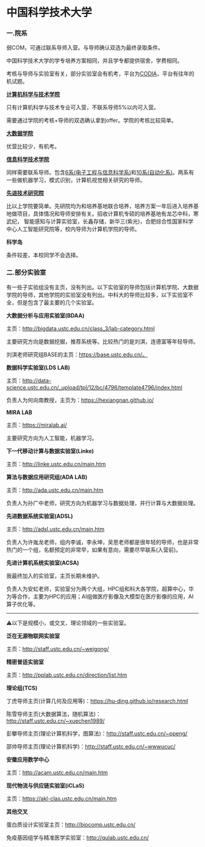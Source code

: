 # 中国科学技术大学

### 一.院系

弱COM，可通过联系导师入营。与导师确认双选为最终录取条件。

中国科学技术大学的学专培养方案相同，并且学专都提供宿舍，学费相同。

考核与导师与实验室有关，部分实验室会有机考，平台为[CODIA](https://code.bdaa.pro/dashboard/)，平台有往年的机试题。

[**计算机科学与技术学院**](https://cs.ustc.edu.cn/main.htm)

只有计算机科学与技术专业可入营，不联系导师5%以内可入营。

需要通过学院的考核+导师的双选确认拿到offer。学院的考核比较简单。

**[大数据学院](http://sds.ustc.edu.cn/main.htm)**

优营比较少，有机考。

[**信息科学技术学院**](https://sist.ustc.edu.cn/main.htm)

同样需要联系导师。包含[6系(电子工程与信息科学系)](https://eeis.ustc.edu.cn/main.htm)和[10系(自动化系)](https://auto.ustc.edu.cn/main.htm)。两系有一些做机器学习，模式识别，计算机视觉相关研究的导师。

[**先进技术研究院**](https://iat.ustc.edu.cn/iat/x228/)

比以上学院要简单。先研院均为和培养基地联合培养，培养方案一年后进入培养基地做项目，具体情况和导师安排有关。招收计算机专硕的培养基地有龙芯中科，寒武纪， 智能感知与计算实验室，长鑫存储，新华三(紫光)，合肥综合性国家科学中心人工智能研究院等，校内导师为计算机学院的导师。

**科学岛**

条件较差，本校同学不会选择。

### 二.部分实验室

有一些子实验组没有主页，没有列出。以下实验室的导师包括计算机学院、大数据学院的导师，其他学院的实验室没有列出。中科大的导师比较多，以下实验室不全，但是包含了最主要的几个实验室。

**大数据分析与应用实验室(BDAA)**

主页：http://bigdata.ustc.edu.cn/class_3/lab-category.html

主要研究方向是数据挖掘，推荐系统等。比较热门的是刘淇，连德富等年轻导师。

刘淇老师研究组BASE的主页：https://base.ustc.edu.cn/。

**数据科学实验室(LDS LAB)**

主页：http://data-science.ustc.edu.cn/_upload/tpl/12/bc/4796/template4796/index.html

负责人为何向南教授，主页为：https://hexiangnan.github.io/

**MIRA LAB**

主页：https://miralab.ai/

主要研究方向为人工智能，机器学习。

**下一代移动计算与数据实验室(Linke)**

主页：http://linke.ustc.edu.cn/main.htm

**算法与数据应用研究组(ADA LAB)**

主页：http://ada.ustc.edu.cn/main.htm

负责人为孙广中老师，研究方向为机器学习与数据处理，并行计算与大数据处理。

**先进数据系统实验室(ADSL)**

主页：http://adsl.ustc.edu.cn/main.htm

负责人为许胤龙老师，组内李诚，李永坤，吴思老师都是很年轻的导师，也是非常热门的一个组，名额预定的非常早，如果有意向，需要尽早联系(入营前)。

**先进计算机系统实验室(ACSA)**

我最终加入的实验室，主页长期未维护。

负责人为安虹老师，实验室分为两个大组，HPC组和科大各学院，超算中心，华为等合作，主要为HPC的应用；AI组做医疗影像及大模型在医疗影像的应用，AI算子优化等。

---

⚠以下是规模小，或交叉、理论领域的一些实验室。

**泛在无源物联网实验室**

主页：http://staff.ustc.edu.cn/~weigong/

**精密普适实验室**

主页：http://pplab.ustc.edu.cn/direction/list.htm

**理论组(TCS)**

丁虎导师主页(计算几何及应用等)：https://hu-ding.github.io/research.html

陈雪导师主页(大数据算法，随机算法)：http://staff.ustc.edu.cn/~xuechen1989/

彭攀导师主页(理论计算机科学，图算法)：http://staff.ustc.edu.cn/~ppeng/

邵帅导师主页(理论计算机科学)：http://staff.ustc.edu.cn/~wwwucuc/

**安徽应用数学中心**

主页：http://acam.ustc.edu.cn/main.htm

**现代物流与供应链实验室(iCLaS)**

主页：https://akl-clas.ustc.edu.cn/main.htm

**其他交叉**

蛋白质设计实验室主页：http://biocomp.ustc.edu.cn/

免疫基因组学与精准医学实验室：http://qulab.ustc.edu.cn/





